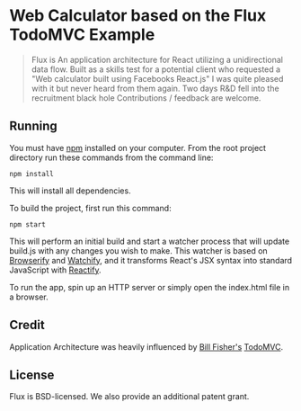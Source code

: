 # Web Calculator based on the Flux TodoMVC Example

> Flux is An application architecture for React utilizing a unidirectional data flow.
> Built as a skills test for a potential client who requested a "Web calculator built using Facebooks React.js" I was quite pleased with it but never heard from them again.
> Two days R&D fell into the recruitment black hole
> Contributions / feedback are welcome.


## Running

You must have [npm](https://www.npmjs.org/) installed on your computer.
From the root project directory run these commands from the command line:

    npm install

This will install all dependencies.

To build the project, first run this command:

    npm start

This will perform an initial build and start a watcher process that will update build.js with any changes you wish to make.  This watcher is based on [Browserify](http://browserify.org/) and [Watchify](https://github.com/substack/watchify), and it transforms React's JSX syntax into standard JavaScript with [Reactify](https://github.com/andreypopp/reactify).

To run the app, spin up an HTTP server or simply open the index.html file in a browser.


## Credit

Application Architecture was heavily influenced by [Bill Fisher's](https://www.facebook.com/bill.fisher.771) [TodoMVC](http://todomvc.com/examples/react/#/).


## License

Flux is BSD-licensed. We also provide an additional patent grant.
